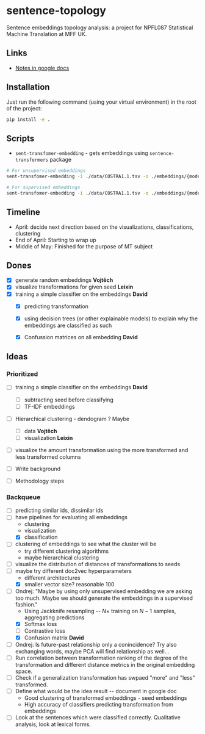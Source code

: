 # sentence-topology

Sentence embeddings topology analysis: a project for NPFL087 Statistical Machine
Translation at MFF UK.

## Links

- [Notes in google docs](https://docs.google.com/document/d/1ywUvIOaBFazc-MaJnkXkC-_ILy4b_VzXz9301Ms0_Xw/edit)

## Installation

Just run the following command (using your virtual environment) in the root of
the project:

```bash
pip install -e .
```

## Scripts

- `sent-transfomer-embedding` - gets embeddings using `sentence-transformers`
  package

```bash
# For unsupervised embeddings
sent-transfomer-embedding -i ./data/COSTRA1.1.tsv -o ./embeddings/{model}.tsv

# For supervised embeddings
sent-transfomer-embedding -i ./data/COSTRA1.1.tsv -o ./embeddings/{model}_{split_ind}.tsv --train_objective "transformation-prediction"
```

## Timeline

- April: decide next direction based on the visualizations, classifications, clustering
- End of April: Starting to wrap up
- Middle of May: Finished for the purpose of MT subject


## Dones

- [x] generate random embeddings **Vojtěch**
- [x] visualize transformations for given seed **Leixin**
- [x] training a simple classifier on the embeddings **David**
  - [x] predicting transformation
  - [x] using decision trees (or other explainable models) to explain why the embeddings are classified as such
  - [x] Confussion matrices on all embedding **David**
  

## Ideas

### Prioritized

- [ ] training a simple classifier on the embeddings **David**
  - [ ] subtracting seed before classifying
  - [ ] TF-IDF embeddings
- [ ] Hierarchical clustering - dendogram ? Maybe
  - [ ] data **Vojtěch**
  - [ ] visualization **Leixin**
- [ ] visualize the amount transformation using the more transformed and less transformed columns
- [ ] Write background
- [ ] Methodology steps
  

### Backqueue


- [ ] predicting similar ids, dissimilar ids
- [ ] have pipelines for evaluating all embeddings
  - clustering
  - visualization
  - [x] classification
- [ ] clustering of embeddings to see what the cluster will be
  - try different clustering algorithms
  - maybe hierarchical clustering
- [ ] visualize the distribution of distances of transformations to seeds
- [ ] maybe try different doc2vec hyperparameters
  - different architectures
  - [x] smaller vector size? reasonable 100
- [ ] Ondrej: "Maybe by using only unsupervised embedding we are asking too
  much. Maybe we should generate the embeddings in a supervised fashion."
  - Using Jackknife resampling -- $N \times$ training on $N - 1$ samples,
    aggregating predictions
  - [x] Softmax loss
  - [ ] Contrastive loss
  - [x] Confusion matrix **David**
- [ ] Ondrej: Is future-past relationship only a conincidence? Try also exchanging words, maybe PCA will find relationship as well...
- [ ] Run correlation between transformation ranking of the degree of the transformation and different distance metrics in the original embedding space.
- [ ] Check if a generalization transformation has swpaed "more" and "less" transformed.
- [ ] Define what would be the idea result -- document in google doc
  - Good clustering of transformed embeddings - seed embeddings
  - High accuracy of classifiers predicting transformation from embeddings
- [ ] Look at the sentences which were classified correctly. Qualitative analysis, look at lexical forms.
